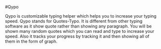 #Qypo

Qypo is customizable typing helper which helps you to increase your typing speed. Qypo stands for Quotes-Typo. It is different from other typing software as it show quote rather than showing any paragraph. You will be shown many random quotes which you can read and type to increase your speed. Also it tracks your progress by tracking it and then showing all of them in the form of graph.
